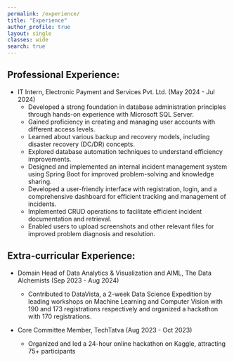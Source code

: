 ```yaml
---
permalink: /experience/
title: "Experience"
author_profile: true
layout: single
classes: wide
search: true
---
```


## Professional Experience:

- IT Intern, Electronic Payment and Services Pvt. Ltd. (May 2024 - Jul 2024)
  - Developed a strong foundation in database administration principles through hands-on experience with Microsoft SQL Server.
  - Gained proficiency in creating and managing user accounts with different access levels.
  - Learned about various backup and recovery models, including disaster recovery (DC/DR) concepts.
  - Explored database automation techniques to understand efficiency improvements.
  - Designed and implemented an internal incident management system using Spring Boot for improved problem-solving and knowledge sharing.
  - Developed a user-friendly interface with registration, login, and a comprehensive dashboard for efficient tracking and management of incidents.
  - Implemented CRUD operations to facilitate efficient incident documentation and retrieval.
  - Enabled users to upload screenshots and other relevant files for improved problem diagnosis and resolution.

## Extra-curricular Experience:

- Domain Head of Data Analytics & Visualization and AIML, The Data Alchemists (Sep 2023 - Aug 2024)
  - Contributed to DataVista, a 2-week Data Science Expedition by leading workshops on Machine Learning and Computer Vision with 190 and 173 registrations respectively and organized a hackathon with 170 registrations.

- Core Committee Member, TechTatva (Aug 2023 - Oct 2023)
  - Organized and led a 24-hour online hackathon on Kaggle, attracting 75+ participants
